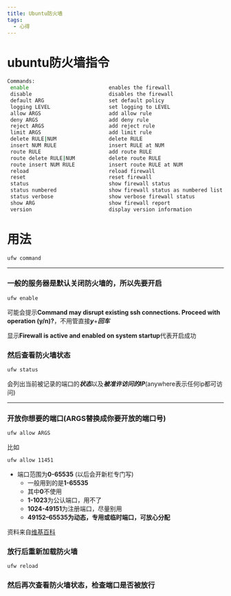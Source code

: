 ```yaml
---
title: Ubuntu防火墙
tags:
  - 心得
---
```


# ubuntu防火墙指令

```bash
Commands:
 enable                          enables the firewall
 disable                         disables the firewall
 default ARG                     set default policy
 logging LEVEL                   set logging to LEVEL
 allow ARGS                      add allow rule
 deny ARGS                       add deny rule
 reject ARGS                     add reject rule
 limit ARGS                      add limit rule
 delete RULE|NUM                 delete RULE
 insert NUM RULE                 insert RULE at NUM
 route RULE                      add route RULE
 route delete RULE|NUM           delete route RULE
 route insert NUM RULE           insert route RULE at NUM
 reload                          reload firewall
 reset                           reset firewall
 status                          show firewall status
 status numbered                 show firewall status as numbered list of RULES
 status verbose                  show verbose firewall status
 show ARG                        show firewall report
 version                         display version information
```

# 用法

```bash
ufw command
```

***

### 一般的服务器是默认关闭防火墙的，所以先要开启

```bash
ufw enable
```

可能会提示**Command may disrupt existing ssh connections. Proceed with operation (y/n)?**，不用管直接***y***+***回车***

显示**Firewall is active and enabled on system startup**代表开启成功

### 然后查看防火墙状态

```bash
ufw status
```

会列出当前被记录的端口的***状态***以及***被准许访问的IP***(anywhere表示任何ip都可访问)

***

### 开放你想要的端口(ARGS替换成你要开放的端口号)

```bash
ufw allow ARGS
```

比如

```bash
ufw allow 11451
```

- 端口范围为**0-65535** (以后会开新栏专门写)
    - 一般用到的是**1-65535**
    - 其中**0**不使用
    - **1-1023**为公认端口，用不了
    - **1024-49151**为注册端口，尽量别用
    - **49152–65535为动态，专用或临时端口，可放心分配**

资料来自[维基百科](https://en.wikipedia.org/wiki/List_of_TCP_and_UDP_port_numbers)

### 放行后重新加载防火墙

```bash
ufw reload
```

### 然后再次查看防火墙状态，检查端口是否被放行
